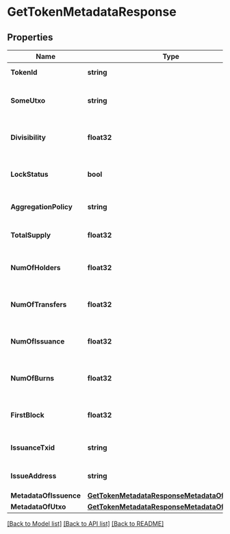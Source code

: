 # GetTokenMetadataResponse

## Properties
Name | Type | Description | Notes
------------ | ------------- | ------------- | -------------
**TokenId** | **string** | ID of the token | [optional] 
**SomeUtxo** | **string** | Example UTXO containing this token. | [optional] 
**Divisibility** | **float32** | Decimal places the token is divisible to | [optional] 
**LockStatus** | **bool** | Whether issuance of more tokens is locked | [optional] 
**AggregationPolicy** | **string** | Whether the tokens are aggregatable | [optional] 
**TotalSupply** | **float32** | Total number of tokens in supply | [optional] 
**NumOfHolders** | **float32** | Total number of addresses this token is held at | [optional] 
**NumOfTransfers** | **float32** | Total number of transactions of this token | [optional] 
**NumOfIssuance** | **float32** | Total number of times this token has been issued | [optional] 
**NumOfBurns** | **float32** | Number of times tokens have been burned | [optional] 
**FirstBlock** | **float32** | Block number token was issued in | [optional] 
**IssuanceTxid** | **string** | TXID the token was issued with | [optional] 
**IssueAddress** | **string** | Address that issued the tokens | [optional] 
**MetadataOfIssuence** | [**GetTokenMetadataResponseMetadataOfIssuence**](getTokenMetadataResponse_metadataOfIssuence.md) |  | [optional] 
**MetadataOfUtxo** | [**GetTokenMetadataResponseMetadataOfUtxo**](getTokenMetadataResponse_metadataOfUtxo.md) |  | [optional] 

[[Back to Model list]](../README.md#documentation-for-models) [[Back to API list]](../README.md#documentation-for-api-endpoints) [[Back to README]](../README.md)



